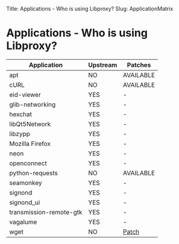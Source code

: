 Title: Applications - Who is using Libproxy?
Slug: ApplicationMatrix

# Applications - Who is using Libproxy?


| Application | Upstream | Patches |
| --- | -- | -- |
| apt | NO | AVAILABLE |
| cURL | NO | AVAILABLE |
| eid-viewer | YES | - |
| glib-networking | YES | - |
| hexchat | YES | - |
| libQt5Network | YES | - |
| libzypp | YES | - |
| Mozilla Firefox | YES | - |
| neon | YES | - |
| openconnect | YES | - |
| python-requests | NO | AVAILABLE |
| seamonkey | YES | - |
| signond | YES | - |
| signond_ui | YES | - |
| transmission-remote-gtk | YES | - |
| vagalume | YES | - |
| wget | NO | [Patch](https://build.opensuse.org/package/show/openSUSE:Factory/wget) |

